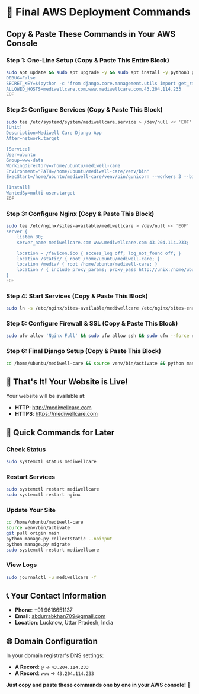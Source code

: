 # 🚀 Final AWS Deployment Commands

## Copy & Paste These Commands in Your AWS Console

### **Step 1: One-Line Setup (Copy & Paste This Entire Block)**

```bash
sudo apt update && sudo apt upgrade -y && sudo apt install -y python3 python3-pip python3-venv nginx git curl && mkdir -p /home/ubuntu/mediwell-care && cd /home/ubuntu/mediwell-care && git clone https://github.com/AbdurrabKhan198/new-medicare.git . && python3 -m venv venv && source venv/bin/activate && pip install --upgrade pip && pip install Django==5.0.1 gunicorn==21.2.0 whitenoise==6.6.0 psycopg2-binary==2.9.9 django-allauth==0.57.0 Pillow==10.1.0 django-crispy-forms==2.1 crispy-tailwind==0.5.0 django-environ==0.11.2 && cat > .env << 'EOF'
DEBUG=False
SECRET_KEY=$(python -c 'from django.core.management.utils import get_random_secret_key; print(get_random_secret_key())')
ALLOWED_HOSTS=mediwellcare.com,www.mediwellcare.com,43.204.114.233
EOF
```

### **Step 2: Configure Services (Copy & Paste This Block)**

```bash
sudo tee /etc/systemd/system/mediwellcare.service > /dev/null << 'EOF'
[Unit]
Description=Mediwell Care Django App
After=network.target

[Service]
User=ubuntu
Group=www-data
WorkingDirectory=/home/ubuntu/mediwell-care
Environment="PATH=/home/ubuntu/mediwell-care/venv/bin"
ExecStart=/home/ubuntu/mediwell-care/venv/bin/gunicorn --workers 3 --bind unix:/home/ubuntu/mediwell-care/mediwellcare.sock mediwell_care.wsgi:application

[Install]
WantedBy=multi-user.target
EOF
```

### **Step 3: Configure Nginx (Copy & Paste This Block)**

```bash
sudo tee /etc/nginx/sites-available/mediwellcare > /dev/null << 'EOF'
server {
    listen 80;
    server_name mediwellcare.com www.mediwellcare.com 43.204.114.233;

    location = /favicon.ico { access_log off; log_not_found off; }
    location /static/ { root /home/ubuntu/mediwell-care; }
    location /media/ { root /home/ubuntu/mediwell-care; }
    location / { include proxy_params; proxy_pass http://unix:/home/ubuntu/mediwell-care/mediwellcare.sock; }
}
EOF
```

### **Step 4: Start Services (Copy & Paste This Block)**

```bash
sudo ln -s /etc/nginx/sites-available/mediwellcare /etc/nginx/sites-enabled/ && sudo rm /etc/nginx/sites-enabled/default && sudo chown -R ubuntu:www-data /home/ubuntu/mediwell-care && sudo chmod -R 755 /home/ubuntu/mediwell-care && sudo systemctl daemon-reload && sudo systemctl enable mediwellcare && sudo systemctl start mediwellcare && sudo systemctl restart nginx
```

### **Step 5: Configure Firewall & SSL (Copy & Paste This Block)**

```bash
sudo ufw allow 'Nginx Full' && sudo ufw allow ssh && sudo ufw --force enable && sudo apt install -y certbot python3-certbot-nginx && sudo certbot --nginx -d mediwellcare.com -d www.mediwellcare.com --non-interactive --agree-tos --email abdurrabkhan709@gmail.com
```

### **Step 6: Final Django Setup (Copy & Paste This Block)**

```bash
cd /home/ubuntu/mediwell-care && source venv/bin/activate && python manage.py collectstatic --noinput && python manage.py migrate && python manage.py populate_data && sudo systemctl restart mediwellcare
```

## 🎉 **That's It! Your Website is Live!**

Your website will be available at:
- **HTTP**: http://mediwellcare.com
- **HTTPS**: https://mediwellcare.com

## 🔧 **Quick Commands for Later**

### Check Status
```bash
sudo systemctl status mediwellcare
```

### Restart Services
```bash
sudo systemctl restart mediwellcare
sudo systemctl restart nginx
```

### Update Your Site
```bash
cd /home/ubuntu/mediwell-care
source venv/bin/activate
git pull origin main
python manage.py collectstatic --noinput
python manage.py migrate
sudo systemctl restart mediwellcare
```

### View Logs
```bash
sudo journalctl -u mediwellcare -f
```

## 📞 **Your Contact Information**
- **Phone**: +91 9616651137
- **Email**: abdurrabkhan709@gmail.com
- **Location**: Lucknow, Uttar Pradesh, India

## 🌐 **Domain Configuration**
In your domain registrar's DNS settings:
- **A Record**: `@` → `43.204.114.233`
- **A Record**: `www` → `43.204.114.233`

**Just copy and paste these commands one by one in your AWS console!** 🚀
